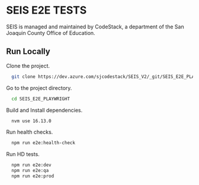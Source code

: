 # SEIS E2E TESTS

SEIS is managed and maintained by CodeStack, a department of the San Joaquin County Office of Education. 

## Run Locally

Clone the project.

```bash
  git clone https://dev.azure.com/sjcodestack/SEIS_V2/_git/SEIS_E2E_PLAYWRIGHT
```

Go to the project directory.

```bash
  cd SEIS_E2E_PLAYWRIGHT
```

Build and Install dependencies.

```bash
  nvm use 16.13.0
```

Run health checks.
```bash
  npm run e2e:health-check
```

Run HD tests.
```bash
  npm run e2e:dev
  npm run e2e:qa
  npm run e2e:prod
```